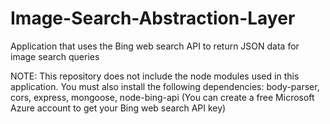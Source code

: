 # Image-Search-Abstraction-Layer 
Application that uses the Bing web search API to return JSON data for image search queries

NOTE: This repository does not include the node modules used in this application. You must also install the following dependencies: body-parser, cors, express, mongoose, node-bing-api (You can create a free Microsoft Azure account to get your Bing web search API key)
